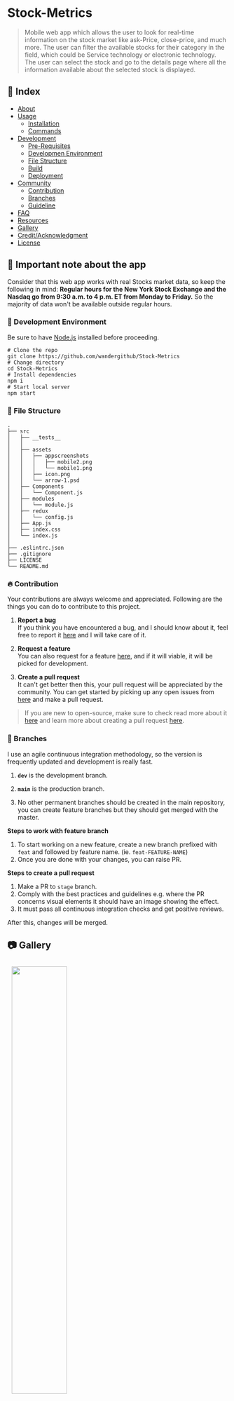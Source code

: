 # Stock-Metrics
> Mobile web app which allows the user to look for real-time information on the stock market like ask-Price, close-price, and much more. The user can filter the available stocks for their category in the field, which could be Service technology or electronic technology. The user can select the stock and go to the details page where all the information available about the selected stock is displayed.

## :ledger: Index

- [About](#beginner-about)
- [Usage](#zap-usage)
  - [Installation](#electric_plug-installation)
  - [Commands](#package-commands)
- [Development](#wrench-development)
  - [Pre-Requisites](#notebook-pre-requisites)
  - [Developmen Environment](#nut_and_bolt-development-environment)
  - [File Structure](#file_folder-file-structure)
  - [Build](#hammer-build)  
  - [Deployment](#rocket-deployment)  
- [Community](#cherry_blossom-community)
  - [Contribution](#fire-contribution)
  - [Branches](#cactus-branches)
  - [Guideline](#exclamation-guideline)  
- [FAQ](#question-faq)
- [Resources](#page_facing_up-resources)
- [Gallery](#camera-gallery)
- [Credit/Acknowledgment](#star2-creditacknowledgment)
- [License](#lock-license)

##  :beginner: Important note about the app

Consider that this web app works with real Stocks market data, so keep the following in mind: <strong>Regular hours for the New York Stock Exchange and the Nasdaq go from 9:30 a.m. to 4 p.m. ET from Monday to Friday.</strong> So the majority of data won't be available outside regular hours.

###  :nut_and_bolt: Development Environment
Be sure to have [Node.js](https://nodejs.org/) installed before proceeding.
```shell
# Clone the repo
git clone https://github.com/wandergithub/Stock-Metrics
# Change directory
cd Stock-Metrics
# Install dependencies
npm i
# Start local server
npm start
```


###  :file_folder: File Structure


```
.
├── src
│   ├── __tests__
│   │   
│   ├── assets
│   │   ├── appscreenshots
│   │   │   ├── mobile2.png
│   │   │   └── mobile1.png
│   │   ├── icon.png
│   │   └── arrow-1.psd
│   ├── Components
│   │   └── Component.js
│   ├── modules
│   │   └── module.js
│   ├── redux
│   │   └── config.js
│   ├── App.js
│   ├── index.css
│   └── index.js
│       
├── .eslintrc.json
├── .gitignore
├── LICENSE
└── README.md
```


 ###  :fire: Contribution

 Your contributions are always welcome and appreciated. Following are the things you can do to contribute to this project.

 1. **Report a bug** <br>
 If you think you have encountered a bug, and I should know about it, feel free to report it [here]() and I will take care of it.

 2. **Request a feature** <br>
 You can also request for a feature [here](), and if it will viable, it will be picked for development.  

 3. **Create a pull request** <br>
 It can't get better then this, your pull request will be appreciated by the community. You can get started by picking up any open issues from [here]() and make a pull request.

 > If you are new to open-source, make sure to check read more about it [here](https://www.digitalocean.com/community/tutorial_series/an-introduction-to-open-source) and learn more about creating a pull request [here](https://www.digitalocean.com/community/tutorials/how-to-create-a-pull-request-on-github).


 ### :cactus: Branches

 I use an agile continuous integration methodology, so the version is frequently updated and development is really fast.

1. **`dev`** is the development branch.

2. **`main`** is the production branch.

3. No other permanent branches should be created in the main repository, you can create feature branches but they should get merged with the master.

**Steps to work with feature branch**

1. To start working on a new feature, create a new branch prefixed with `feat` and followed by feature name. (ie. `feat-FEATURE-NAME`)
2. Once you are done with your changes, you can raise PR.

**Steps to create a pull request**

1. Make a PR to `stage` branch.
2. Comply with the best practices and guidelines e.g. where the PR concerns visual elements it should have an image showing the effect.
3. It must pass all continuous integration checks and get positive reviews.

After this, changes will be merged.

##  :camera: Gallery
<img src="src\assets\appScreenshots\mobile3.png" style="width:50%; margin: 10px;">
<img src="src\assets\appScreenshots\mobile-2.png" style="width:50%; margin: 10px;">
<img src="src\assets\appScreenshots\mobile-1.png" style="width:50%; margin: 10px;">


## :star2: Credit/Acknowledgment
- <a href="https://iexcloud.io">IEX Cloud</a>
- <a href='https://.pngtree.com/so/Gráfico'>Gráfico png de .pngtree.com/</a>
- <a href='https://www.behance.net/sakwadesignstudio'>Original design idea by Nelson Sakwa on Behance.</a>

##  :lock: License
This project is [MIT](./LICENSE) licensed.
